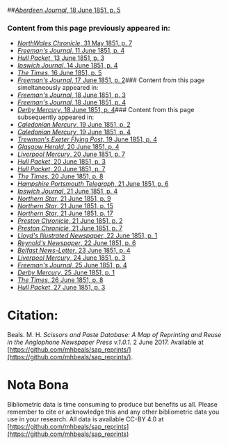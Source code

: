 ##[*Aberdeen Journal*, 18 June 1851, p. 5](https://mhbeals.github.io/sap_html/Aberdeen-Journal/Aberdeen-Journal-18-June-1851-p-5)

### Content from this page previously appeared in:
+ [*NorthWales Chronicle*, 31 May 1851, p. 7](https://mhbeals.github.io/sap_html/NorthWales-Chronicle/NorthWales-Chronicle-31-May-1851-p-7)
+ [*Freeman's Journal*, 11 June 1851, p. 4](https://mhbeals.github.io/sap_html/Freeman's-Journal/Freeman's-Journal-11-June-1851-p-4)
+ [*Hull Packet*, 13 June 1851, p. 3](https://mhbeals.github.io/sap_html/Hull-Packet/Hull-Packet-13-June-1851-p-3)
+ [*Ipswich Journal*, 14 June 1851, p. 4](https://mhbeals.github.io/sap_html/Ipswich-Journal/Ipswich-Journal-14-June-1851-p-4)
+ [*The Times*, 16 June 1851, p. 5](https://mhbeals.github.io/sap_html/The-Times/The-Times-16-June-1851-p-5)
+ [*Freeman's Journal*, 17 June 1851, p. 2](https://mhbeals.github.io/sap_html/Freeman's-Journal/Freeman's-Journal-17-June-1851-p-2)### Content from this page simeltaneously appeared in:
+ [*Freeman's Journal*, 18 June 1851, p. 3](https://mhbeals.github.io/sap_html/Freeman's-Journal/Freeman's-Journal-18-June-1851-p-3)
+ [*Freeman's Journal*, 18 June 1851, p. 4](https://mhbeals.github.io/sap_html/Freeman's-Journal/Freeman's-Journal-18-June-1851-p-4)
+ [*Derby Mercury*, 18 June 1851, p. 4](https://mhbeals.github.io/sap_html/Derby-Mercury/Derby-Mercury-18-June-1851-p-4)### Content from this page subsequently appeared in:
+ [*Caledonian Mercury*, 19 June 1851, p. 2](https://mhbeals.github.io/sap_html/Caledonian-Mercury/Caledonian-Mercury-19-June-1851-p-2)
+ [*Caledonian Mercury*, 19 June 1851, p. 4](https://mhbeals.github.io/sap_html/Caledonian-Mercury/Caledonian-Mercury-19-June-1851-p-4)
+ [*Trewman's Exeter Flying Post*, 19 June 1851, p. 4](https://mhbeals.github.io/sap_html/Trewman's-Exeter-Flying-Post/Trewman's-Exeter-Flying-Post-19-June-1851-p-4)
+ [*Glasgow Herald*, 20 June 1851, p. 4](https://mhbeals.github.io/sap_html/Glasgow-Herald/Glasgow-Herald-20-June-1851-p-4)
+ [*Liverpool Mercury*, 20 June 1851, p. 7](https://mhbeals.github.io/sap_html/Liverpool-Mercury/Liverpool-Mercury-20-June-1851-p-7)
+ [*Hull Packet*, 20 June 1851, p. 3](https://mhbeals.github.io/sap_html/Hull-Packet/Hull-Packet-20-June-1851-p-3)
+ [*Hull Packet*, 20 June 1851, p. 7](https://mhbeals.github.io/sap_html/Hull-Packet/Hull-Packet-20-June-1851-p-7)
+ [*The Times*, 20 June 1851, p. 8](https://mhbeals.github.io/sap_html/The-Times/The-Times-20-June-1851-p-8)
+ [*Hampshire Portsmouth Telegraph*, 21 June 1851, p. 6](https://mhbeals.github.io/sap_html/Hampshire-Portsmouth-Telegraph/Hampshire-Portsmouth-Telegraph-21-June-1851-p-6)
+ [*Ipswich Journal*, 21 June 1851, p. 4](https://mhbeals.github.io/sap_html/Ipswich-Journal/Ipswich-Journal-21-June-1851-p-4)
+ [*Northern Star*, 21 June 1851, p. 9](https://mhbeals.github.io/sap_html/Northern-Star/Northern-Star-21-June-1851-p-9)
+ [*Northern Star*, 21 June 1851, p. 15](https://mhbeals.github.io/sap_html/Northern-Star/Northern-Star-21-June-1851-p-15)
+ [*Northern Star*, 21 June 1851, p. 17](https://mhbeals.github.io/sap_html/Northern-Star/Northern-Star-21-June-1851-p-17)
+ [*Preston Chronicle*, 21 June 1851, p. 2](https://mhbeals.github.io/sap_html/Preston-Chronicle/Preston-Chronicle-21-June-1851-p-2)
+ [*Preston Chronicle*, 21 June 1851, p. 7](https://mhbeals.github.io/sap_html/Preston-Chronicle/Preston-Chronicle-21-June-1851-p-7)
+ [*Lloyd's Illustrated Newspaper*, 22 June 1851, p. 1](https://mhbeals.github.io/sap_html/Lloyd's-Illustrated-Newspaper/Lloyd's-Illustrated-Newspaper-22-June-1851-p-1)
+ [*Reynold's Newspaper*, 22 June 1851, p. 6](https://mhbeals.github.io/sap_html/Reynold's-Newspaper/Reynold's-Newspaper-22-June-1851-p-6)
+ [*Belfast News-Letter*, 23 June 1851, p. 4](https://mhbeals.github.io/sap_html/Belfast-News-Letter/Belfast-News-Letter-23-June-1851-p-4)
+ [*Liverpool Mercury*, 24 June 1851, p. 3](https://mhbeals.github.io/sap_html/Liverpool-Mercury/Liverpool-Mercury-24-June-1851-p-3)
+ [*Freeman's Journal*, 25 June 1851, p. 4](https://mhbeals.github.io/sap_html/Freeman's-Journal/Freeman's-Journal-25-June-1851-p-4)
+ [*Derby Mercury*, 25 June 1851, p. 1](https://mhbeals.github.io/sap_html/Derby-Mercury/Derby-Mercury-25-June-1851-p-1)
+ [*The Times*, 26 June 1851, p. 8](https://mhbeals.github.io/sap_html/The-Times/The-Times-26-June-1851-p-8)
+ [*Hull Packet*, 27 June 1851, p. 3](https://mhbeals.github.io/sap_html/Hull-Packet/Hull-Packet-27-June-1851-p-3)
                    
# Citation: 

Beals. M. H. *Scissors and Paste Database: A Map of Reprinting and Reuse in the Anglophone Newspaper Press v.1.0.1.* 2 June 2017. Available at [https://github.com/mhbeals/sap_reprints/](https://github.com/mhbeals/sap_reprints/). 
                    
# Nota Bona

Bibliometric data is time consuming to produce but benefits us all. Please remember to cite or acknowledge this and any other bibliometric data you use in your research. All data is available CC-BY 4.0 at [https://github.com/mhbeals/sap_reprints](https://github.com/mhbeals/sap_reprints)